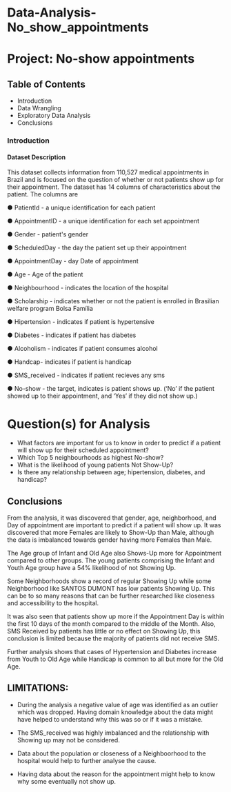 # Data-Analysis-No_show_appointments
# Project: No-show appointments

## Table of Contents
* Introduction
* Data Wrangling
* Exploratory Data Analysis
* Conclusions

### Introduction

#### Dataset Description
This dataset collects information from 110,527 medical appointments in Brazil and is focused on the question of whether or not patients show up for their appointment. The dataset has 14 columns of characteristics about the patient. The columns are

● PatientId - a unique identification for each patient

● AppointmentID - a unique identification for each set appointment

● Gender - patient's gender

● ScheduledDay - the day the patient set up their appointment

● AppointmentDay - day Date of appointment

● Age - Age of the patient

● Neighbourhood - indicates the location of the hospital

● Scholarship - indicates whether or not the patient is enrolled in Brasilian welfare program Bolsa Família

● Hipertension - indicates if patient is hypertensive

● Diabetes - indicates if patient has diabetes

● Alcoholism - indicates if patient consumes alcohol

● Handcap- indicates if patient is handicap

● SMS_received - indicates if patient recieves any sms

● No-show - the target, indicates is patient shows up. (‘No’ if the patient showed up to their appointment, and ‘Yes’ if they did not show up.)

# Question(s) for Analysis
- What factors are important for us to know in order to predict if a patient will show up for their scheduled appointment?
- Which Top 5 neighbourhoods as highest No-show?
- What is the likelihood of young patients Not Show-Up?
- Is there any relationship between age; hipertension, diabetes, and handicap?

## Conclusions
From the analysis, it was discovered that gender, age, neighborhood, and Day of appointment are important to predict if a patient will show up. It was discovered that more Females are likely to Show-Up than Male, although the data is imbalanced towards gender having more Females than Male.

The Age group of Infant and Old Age also Shows-Up more for Appointment compared to other groups. The young patients comprising the Infant and Youth Age group have a 54% likelihood of not Showing Up.

Some Neighborhoods show a record of regular Showing Up while some Neighborhood like SANTOS DUMONT has low patients Showing Up. This can be to so many reasons that can be further researched like closeness and accessibility to the hospital.

It was also seen that patients show up more if the Appointment Day is within the first 10 days of the month compared to the middle of the Month. Also, SMS Received by patients has little or no effect on Showing Up, this conclusion is limited because the majority of patients did not receive SMS.

Further analysis shows that cases of Hypertension and Diabetes increase from Youth to Old Age while Handicap is common to all but more for the Old Age.

## LIMITATIONS:
* During the analysis a negative value of age was identified as an outlier which was dropped. Having domain knowledge about the data might have helped to understand why this was so or if it was a mistake.

* The SMS_received was highly imbalanced and the relationship with Showing up may not be considered.

* Data about the population or closeness of a Neighboorhood to the hospital would help to further analyse the cause.

* Having data about the reason for the appointment might help to know why some eventually not show up.
